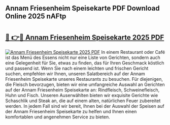 ## Annam Friesenheim Speisekarte PDF Download Online 2025 nAFtp

# <h2><a href="http://gcdg42.nevu.top/?p=Annam+Friesenheim+Speisekarte">🔗 👉🔴 Annam Friesenheim Speisekarte 2025 PDF</a></h2>

[![Annam Friesenheim Speisekarte 2025 PDF](https://i.imgur.com/dBaPXMq.png)](http://gcdg42.nevu.top/?p=Annam+Friesenheim+Speisekarte)
In einem Restaurant oder Café ist das Menü des Essens nicht nur eine Liste von Gerichten, sondern auch eine Gelegenheit für Sie, etwas zu finden, das für Ihren Geschmack köstlich und passend ist. Wenn Sie nach einem leichten und frischen Gericht suchen, empfehlen wir Ihnen, unseren Salatbereich auf der Annam Friesenheim Speisekarte unseres Restaurants zu besuchen. Für diejenigen, die Fleisch bevorzugen, bieten wir eine umfangreiche Auswahl an Gerichten auf der Annam Friesenheim Speisekarte an: Rindfleisch, Schweinefleisch, Huhn und Fisch. Unseren Auserwählten bieten wir exquisite Gerichte wie Schaschlik und Steak an, die auf einem alten, natürlichen Feuer zubereitet werden. In jedem Fall sind wir bereit, Ihnen bei der Auswahl der Speisen auf der Annam Friesenheim Speisekarte zu helfen und Ihnen einen komfortablen und angenehmen Service zu bieten.
